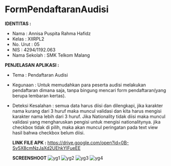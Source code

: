 # FormPendaftaranAudisi

**IDENTITAS :**
- Nama          : Annisa Puspita Rahma Hafidz
- Kelas         : XIIRPL2
- No. Urut      : 05
- NIS           : 4294/1192.063
- Nama Sekolah  : SMK Telkom Malang

**PENJELASAN APLIKASI :**
- Tema      : Pendaftaran Audisi
- Kegunaan  : Untuk memudahkan para peserta audisi melakukan pendaftaran dimana saja, tanpa bingung mencari form pendaftaran(yang berupa lembaran kertas).
- Deteksi Kesalahan : semua data harus diisi dan dilengkapi, jika karakter nama kurang dari 3 huruf maka muncul validasi dan kita harus mengisi karakter nama lebih dari 3 huruf. 
  Jika Nationality tidak diisi maka muncul validasi yang mengharuskan pengisi untuk mengisi nationalitynya. 
  jika checkbox tidak di pilih, maka akan muncul peringatan pada text view hasil bahwa checkbox belum diisi.
  
  **LINK FILE APK :**
  https://drive.google.com/open?id=0B-Sv5X8cmNzJaXd2UEhkYlFueEE
  
  **SCREENSHOOT**
![yg1](https://cloud.githubusercontent.com/assets/22728350/20252945/65933dba-aa59-11e6-8a99-05824051ab0b.PNG)
![yg2](https://cloud.githubusercontent.com/assets/22728350/20252946/6593909e-aa59-11e6-9392-857cafc8688a.PNG)
![yg3](https://cloud.githubusercontent.com/assets/22728350/20252947/65bbf58e-aa59-11e6-817e-928fef939fcc.PNG)
![yg4](https://cloud.githubusercontent.com/assets/22728350/20252948/65bc6014-aa59-11e6-9aa9-24be77c9b31b.PNG)
